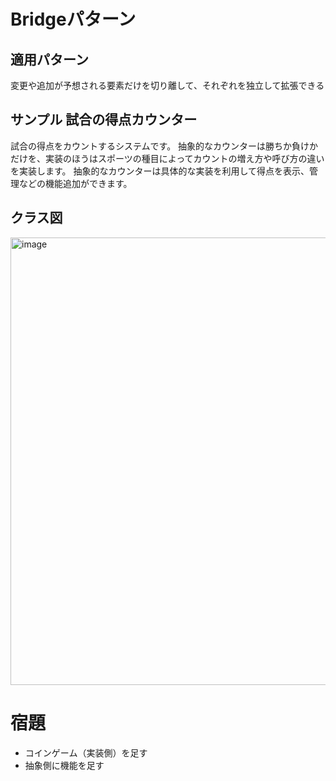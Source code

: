 # Bridgeパターン
## 適用パターン
変更や追加が予想される要素だけを切り離して、それぞれを独立して拡張できる

## サンプル 試合の得点カウンター
試合の得点をカウントするシステムです。
抽象的なカウンターは勝ちか負けかだけを、実装のほうはスポーツの種目によってカウントの増え方や呼び方の違いを実装します。
抽象的なカウンターは具体的な実装を利用して得点を表示、管理などの機能追加ができます。

## クラス図

<img width="716" alt="image" src="https://github.com/user-attachments/assets/64160785-0a7a-46d0-8f92-e7ba6624de0b" />

# 宿題
- コインゲーム（実装側）を足す
- 抽象側に機能を足す